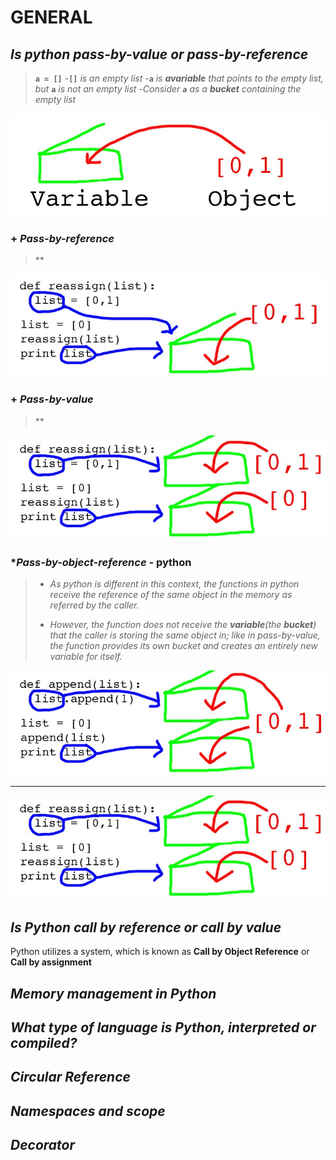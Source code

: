# GENERAL

## *Is python pass-by-value or pass-by-reference*

> **`a = []`**
> -**`[]`** *is an empty list*
> -**`a`** *is **avariable** that points to the empty list, but* **`a`** *is not an empty list*
> -*Consider **`a`** as a **bucket** containing the empty list*
>
![bucket](/docs/img/object-variable.jpg)

### + *Pass-by-reference*

> **
>
![pass-by-value](/docs/img/pass-by-reference.jpg)

### + *Pass-by-value*

> **
>
![pass-by-value](/docs/img/pass-by-value.jpg)

### **Pass-by-object-reference* - python

> - *As python is different in this context, the functions in python receive the reference of the same object in the memory as referred by the caller.*
>
> - *However, the function does not receive the **variable**(the **bucket**) that the caller is storing the same object in; like in pass-by-value, the function provides its own bucket and creates an entirely new variable for itself.*
>
![pass-by-value](/docs/img/pass-by-object-reference-1.jpg)

----------------------------------------------------------
![pass-by-value](/docs/img/pass-by-object-reference-2.jpg)
>

## *Is Python call by reference or call by value*

Python utilizes a system, which is known as **Call by Object Reference** or **Call by assignment**

## *Memory management in Python*
>

## *What type of language is Python, interpreted or compiled?*

## *Circular Reference*

## *Namespaces and scope*

## *Decorator*

